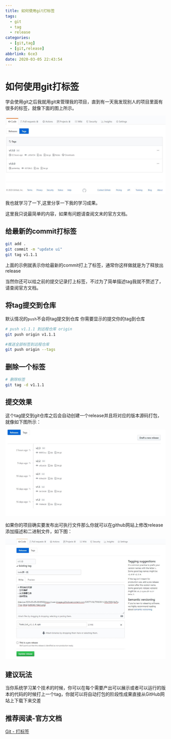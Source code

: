 ```yaml
---
title: 如何使用git打标签
tags:
  - git
  - tag
  - release
categories:
  - [git,tag]
  - [git,release]
abbrlink: 6ce3
date: 2020-03-05 22:43:54
---
```


# 如何使用git打标签

学会使用git之后我就用git来管理我的项目，直到有一天我发现别人的项目里面有很多的标签，就像下面的图上所示。

![](./2020-03-05-23-09-05.jpg)

我也就学习了一下,这里分享一下我的学习成果。


这里我只说最简单的内容，如果有问题请查阅文末的官方文档。
## 给最新的commit打标签

```bash
git add .
git commit -m "update ui"
git tag v1.1.1
```
上面的示例就表示你给最新的commit打上了标签，通常你这样做就是为了释放出release

当然你还可以给之前的提交记录打上标签，不过为了简单描述tag我就不赘述了，请查阅官方文档。

## 将tag提交到仓库
默认情况的`push`不会将tag提交到仓库
你需要显示的提交你的tag到仓库

```bash
# push v1.1.1 到远程仓库 origin
git push origin v1.1.1
```

```bash
#推送全部标签到远程仓库
git push origin --tags
```
## 删除一个标签

```bash
# 删除标签
git tag -d v1.1.1
```
## 提交效果

这个tag提交到git仓库之后会自动创建一个release并且将对应的版本源码打包，就像如下图所示：

![](./2020-03-05-23-30-12.jpg)

如果你的项目确实要发布出可执行文件那么你就可以在github网站上修改release添加描述和二进制文件，如下图：

![](./2020-03-05-23-33-17.jpg)

## 建议玩法

当你系统学习某个技术的时候，你可以在每个需要产出可以展示或者可以运行的版本的代码的时候打上一个tag，你就可以将自动打包的阶段性成果直接从GitHub网站上下载下来交差

## 推荐阅读-官方文档

[Git - 打标签](https://git-scm.com/book/zh/v2/Git-%E5%9F%BA%E7%A1%80-%E6%89%93%E6%A0%87%E7%AD%BE)
